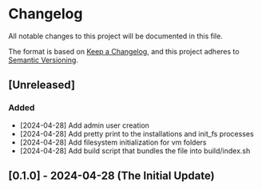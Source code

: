# Changelog

All notable changes to this project will be documented in this file.

The format is based on [Keep a Changelog](https://keepachangelog.com/en/1.1.0/),
and this project adheres to [Semantic Versioning](https://semver.org/spec/v2.0.0.html).

## [Unreleased]


### Added
- [2024-04-28] Add admin user creation
- [2024-04-28] Add pretty print to the installations and init_fs processes
- [2024-04-28] Add filesystem initialization for vm folders
- [2024-04-28] Add build script that bundles the file into build/index.sh

## [0.1.0] - 2024-04-28 (The Initial Update)
